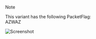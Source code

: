 > [!NOTE]  
> This variant has the following PacketFlag:  
> AZWAZ  
  
![Screenshot](https://raw.githubusercontent.com/Cryakl/Ultimate-RAT-Collection/refs/heads/main/Gh0stRat/Star%20Rat%203.1/Screenshot.png)
